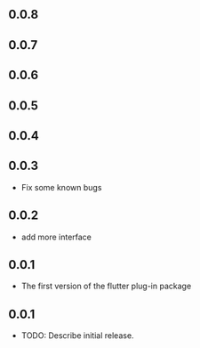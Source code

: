 ## 0.0.8

## 0.0.7

## 0.0.6

## 0.0.5

## 0.0.4

## 0.0.3

 - Fix some known bugs

## 0.0.2

 - add more interface

## 0.0.1

 - The first version of the flutter plug-in package

## 0.0.1

* TODO: Describe initial release.
